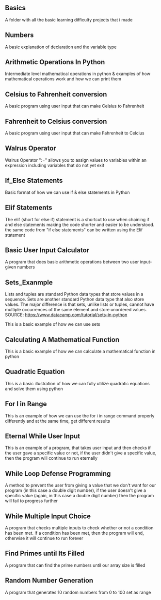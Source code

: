 Basics
------------------------------------------------

A folder with all the basic learning difficulty projects that i made



Numbers
----
A basic explanation of declaration and the variable type


Arithmetic Operations In Python
---
Intermediate level mathematical operations in python & examples of how mathematical operations work and how we can print them

Celsius to Fahrenheit conversion
---
A basic program using user input that can make Celsius to Fahrenheit 


Fahrenheit to Celsius conversion
---
A basic program using user input that can make Fahrenheit to Celcius 



Walrus Operator
---

Walrus Operator ":=" allows you to assign values to variables within an expression including variables that do not yet exit 



If_Else Statements
---

Basic format of how we can use if & else statements in Python 



Elif Statements
---

The elif (short for else if) statement is a shortcut to use when chaining if and else statements making the code shorter and easier to be understood. the same code from "if else statements" can be written using the Elif statement




Basic User Input Calculator
---

A program that does basic arithmetic operations between two user input-given numbers



Sets_Exanmple
---

Lists and tuples are standard Python data types that store values in a sequence. Sets are another standard Python data type that also store values. The major difference is that sets, unlike lists or tuples, cannot have multiple occurrences of the same element and store unordered values.
SOURCE: https://www.datacamp.com/tutorial/sets-in-python

This is a basic example of how we can use sets


Calculating A Mathematical Function
---

This is a basic example of how we can calculate a mathematical function in python



Quadratic Equation
---

This is a basic illustration of how we can fully utilize quadratic equations and solve them using python



For I in Range
---

This is an example of how we can use the for i in range command properly differently and at the same time, get different results

Eternal While User Input
---

This is an example of a program, that takes user input and then checks if the user gave a specific value or not, if the user didn't give a specific value, then the program will continue to run eternally


While Loop Defense Programming
---

A method to prevent the user from giving a value that we don't want for our program (in this case a double digit number), if the user doesn't give a specific value (again, in this case a double digit number) then the program will fail to progress further


While Multiple Input Choice
---

A program that checks multiple inputs to check whether or not a condition has been met. If a condition has been met, then the program will end, otherwise it will continue to run forever

Find Primes until Its Filled
---

A program that can find the prime numbers until our array size is filled

Random Number Generation
---

A program that generates 10 random numbers from 0 to 100 set as range
